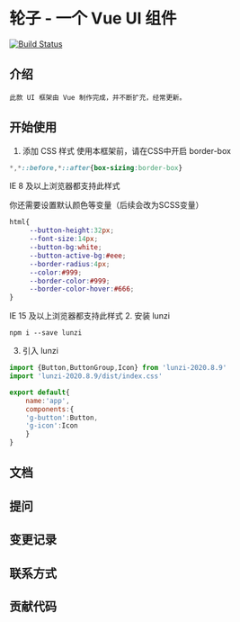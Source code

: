 # 轮子 -  一个 Vue UI 组件

[![Build Status](https://travis-ci.org/joker-zhang2020/lunzi.svg?branch=master)](https://travis-ci.org/joker-zhang2020/lunzi)

## 介绍
    此款 UI 框架由 Vue 制作完成，并不断扩充，经常更新。
## 开始使用
1. 添加 CSS 样式
使用本框架前，请在CSS中开启 border-box
```css
*,*::before,*::after{box-sizing:border-box}
```
IE 8 及以上浏览器都支持此样式

你还需要设置默认颜色等变量（后续会改为SCSS变量）
```scss
html{
     --button-height:32px;
     --font-size:14px;
     --button-bg:white;
     --button-active-bg:#eee;
     --border-radius:4px;
     --color:#999;
     --border-color:#999;
     --border-color-hover:#666;
}
```
IE 15 及以上浏览器都支持此样式
2. 安装 lunzi
```
npm i --save lunzi
```
3. 引入 lunzi
```js
import {Button,ButtonGroup,Icon} from 'lunzi-2020.8.9'
import 'lunzi-2020.8.9/dist/index.css'

export default{
    name:'app',
    components:{
    'g-button':Button,
    'g-icon':Icon    
    }
}
```

## 文档

## 提问

## 变更记录

## 联系方式

## 贡献代码

